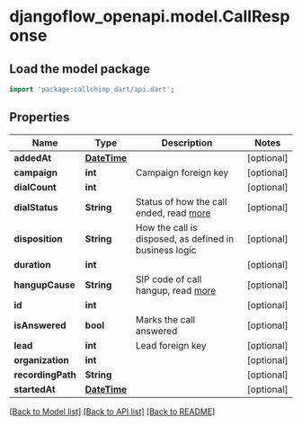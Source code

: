 # djangoflow_openapi.model.CallResponse

## Load the model package
```dart
import 'package:callchimp_dart/api.dart';
```

## Properties
Name | Type | Description | Notes
------------ | ------------- | ------------- | -------------
**addedAt** | [**DateTime**](DateTime.md) |  | [optional] 
**campaign** | **int** | Campaign foreign key | [optional] 
**dialCount** | **int** |  | [optional] 
**dialStatus** | **String** | Status of how the call ended, read [more](https://www.voip-info.org/asterisk-variable-dialstatus/) | [optional] 
**disposition** | **String** | How the call is disposed, as defined in business logic | [optional] 
**duration** | **int** |  | [optional] 
**hangupCause** | **String** | SIP code of call hangup, read [more](https://www.voip-info.org/asterisk-variable-hangupcause/) | [optional] 
**id** | **int** |  | [optional] 
**isAnswered** | **bool** | Marks the call answered | [optional] 
**lead** | **int** | Lead foreign key | [optional] 
**organization** | **int** |  | [optional] 
**recordingPath** | **String** |  | [optional] 
**startedAt** | [**DateTime**](DateTime.md) |  | [optional] 

[[Back to Model list]](../README.md#documentation-for-models) [[Back to API list]](../README.md#documentation-for-api-endpoints) [[Back to README]](../README.md)


